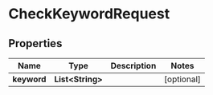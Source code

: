 

# CheckKeywordRequest


## Properties

Name | Type | Description | Notes
------------ | ------------- | ------------- | -------------
**keyword** | **List&lt;String&gt;** |  |  [optional]



